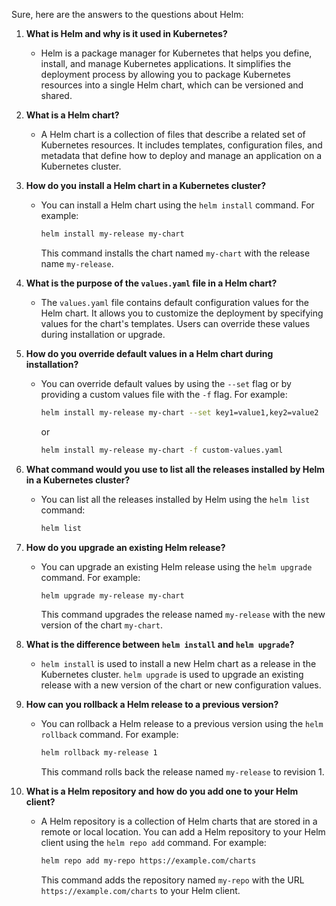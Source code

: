 Sure, here are the answers to the questions about Helm:

1. **What is Helm and why is it used in Kubernetes?**
   - Helm is a package manager for Kubernetes that helps you define, install, and manage Kubernetes applications. It simplifies the deployment process by allowing you to package Kubernetes resources into a single Helm chart, which can be versioned and shared.

2. **What is a Helm chart?**
   - A Helm chart is a collection of files that describe a related set of Kubernetes resources. It includes templates, configuration files, and metadata that define how to deploy and manage an application on a Kubernetes cluster.

3. **How do you install a Helm chart in a Kubernetes cluster?**
   - You can install a Helm chart using the `helm install` command. For example:
     ```sh
     helm install my-release my-chart
     ```
     This command installs the chart named `my-chart` with the release name `my-release`.

4. **What is the purpose of the `values.yaml` file in a Helm chart?**
   - The `values.yaml` file contains default configuration values for the Helm chart. It allows you to customize the deployment by specifying values for the chart's templates. Users can override these values during installation or upgrade.

5. **How do you override default values in a Helm chart during installation?**
   - You can override default values by using the `--set` flag or by providing a custom values file with the `-f` flag. For example:
     ```sh
     helm install my-release my-chart --set key1=value1,key2=value2
     ```
     or
     ```sh
     helm install my-release my-chart -f custom-values.yaml
     ```

6. **What command would you use to list all the releases installed by Helm in a Kubernetes cluster?**
   - You can list all the releases installed by Helm using the `helm list` command:
     ```sh
     helm list
     ```

7. **How do you upgrade an existing Helm release?**
   - You can upgrade an existing Helm release using the `helm upgrade` command. For example:
     ```sh
     helm upgrade my-release my-chart
     ```
     This command upgrades the release named `my-release` with the new version of the chart `my-chart`.

8. **What is the difference between `helm install` and `helm upgrade`?**
   - `helm install` is used to install a new Helm chart as a release in the Kubernetes cluster. `helm upgrade` is used to upgrade an existing release with a new version of the chart or new configuration values.

9. **How can you rollback a Helm release to a previous version?**
   - You can rollback a Helm release to a previous version using the `helm rollback` command. For example:
     ```sh
     helm rollback my-release 1
     ```
     This command rolls back the release named `my-release` to revision 1.

10. **What is a Helm repository and how do you add one to your Helm client?**
    - A Helm repository is a collection of Helm charts that are stored in a remote or local location. You can add a Helm repository to your Helm client using the `helm repo add` command. For example:
      ```sh
      helm repo add my-repo https://example.com/charts
      ```
      This command adds the repository named `my-repo` with the URL `https://example.com/charts` to your Helm client.